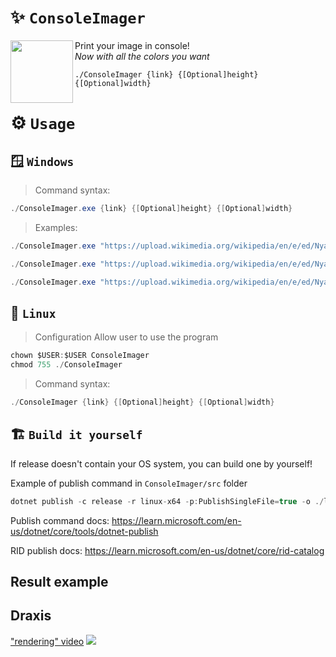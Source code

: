 # ✨ `ConsoleImager`

<img align="left" width=100 height=100 src="https://i.imgur.com/STghnjI.png"  />

Print your image in console! <br>*Now with all the colors you want*
```
./ConsoleImager {link} {[Optional]height} {[Optional]width}
```

# ⚙️ `Usage`

## 🪟 `Windows`
> Command syntax:
```cs
./ConsoleImager.exe {link} {[Optional]height} {[Optional]width}
```

> Examples: 
```cs
./ConsoleImager.exe "https://upload.wikimedia.org/wikipedia/en/e/ed/Nyan_cat_250px_frame.PNG"
```

```cs
./ConsoleImager.exe "https://upload.wikimedia.org/wikipedia/en/e/ed/Nyan_cat_250px_frame.PNG" 100 
```

```cs
./ConsoleImager.exe "https://upload.wikimedia.org/wikipedia/en/e/ed/Nyan_cat_250px_frame.PNG" 100 50 
```

## 🐧 `Linux`
> Configuration
Allow user to use the program
```cs
chown $USER:$USER ConsoleImager
chmod 755 ./ConsoleImager
```

> Command syntax: 
```cs
./ConsoleImager {link} {[Optional]height} {[Optional]width}
```

## 🏗️ `Build it yourself`
If release doesn't contain your OS system, you can build one by yourself!

Example of publish command in `ConsoleImager/src` folder
```cs
dotnet publish -c release -r linux-x64 -p:PublishSingleFile=true -o ./linux-x64 
```
Publish command docs: https://learn.microsoft.com/en-us/dotnet/core/tools/dotnet-publish 

RID publish docs: https://learn.microsoft.com/en-us/dotnet/core/rid-catalog

## Result example
## Draxis
["rendering" video](https://youtu.be/-nEG29wJrjE)
<img src="https://blazebin.net/r/epit9p.png" />
